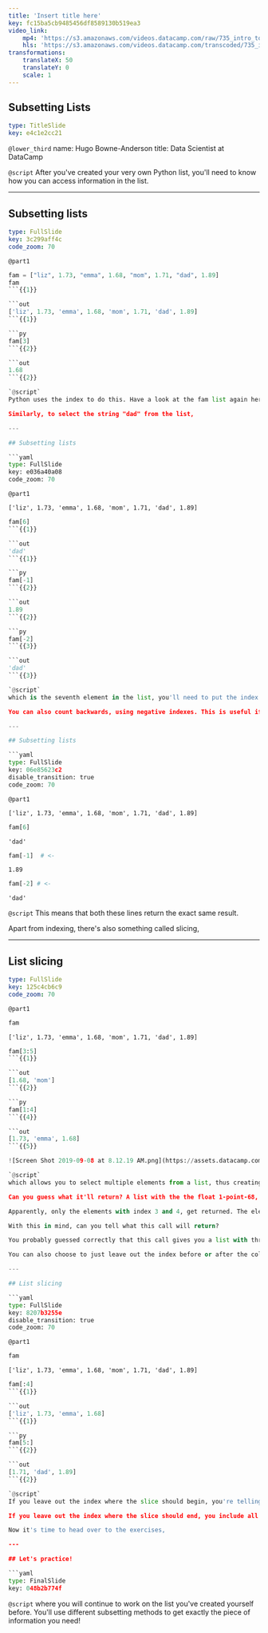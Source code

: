 ```yaml
---
title: 'Insert title here'
key: fc15ba5cb9485456df8589130b519ea3
video_link:
    mp4: 'https://s3.amazonaws.com/videos.datacamp.com/raw/735_intro_to_python/v6/735_ch2_2.mp4'
    hls: 'https://s3.amazonaws.com/videos.datacamp.com/transcoded/735_intro_to_python/v6/hls-735_ch2_2.master.m3u8'
transformations:
    translateX: 50
    translateY: 0
    scale: 1
---
```


## Subsetting Lists

```yaml
type: TitleSlide
key: e4c1e2cc21
```

`@lower_third`
name: Hugo Bowne-Anderson
title: Data Scientist at DataCamp

`@script`
After you've created your very own Python list, you'll need to know how you can access information in the list.

---

## Subsetting lists

```yaml
type: FullSlide
key: 3c299aff4c
code_zoom: 70
```

`@part1`
```py
fam = ["liz", 1.73, "emma", 1.68, "mom", 1.71, "dad", 1.89]
fam
```{{1}}

```out
['liz', 1.73, 'emma', 1.68, 'mom', 1.71, 'dad', 1.89]
```{{1}}

```py
fam[3]
```{{2}}

```out
1.68
```{{2}}

`@script`
Python uses the index to do this. Have a look at the fam list again here. The first element in the list has index 0, the second element has index 1, and so on. Suppose that you want to select the height of emma, the float 1-point-68. It's the fourth element, so it has index 3. To select it, you use 3 inside square brackets.

Similarly, to select the string "dad" from the list,

---

## Subsetting lists

```yaml
type: FullSlide
key: e036a40a08
code_zoom: 70
```

`@part1`
```out
['liz', 1.73, 'emma', 1.68, 'mom', 1.71, 'dad', 1.89]
```

```py
fam[6]
```{{1}}

```out
'dad'
```{{1}}

```py
fam[-1]
```{{2}}

```out
1.89
```{{2}}

```py
fam[-2]
```{{3}}

```out
'dad'
```{{3}}

`@script`
which is the seventh element in the list, you'll need to put the index 6 inside square brackets.

You can also count backwards, using negative indexes. This is useful if you want to get some elements at the end of your list. To get your dad's height, for example, you'll need the index -1. These are the negative indexes for all list elements.

---

## Subsetting lists

```yaml
type: FullSlide
key: 06e85623c2
disable_transition: true
code_zoom: 70
```

`@part1`
```out
['liz', 1.73, 'emma', 1.68, 'mom', 1.71, 'dad', 1.89]
```

```py
fam[6]
```

```out
'dad'
```

```py
fam[-1]  # <-
```

```out
1.89
```

```py
fam[-2] # <-
```

```out
'dad'
```

`@script`
This means that both these lines return the exact same result.

Apart from indexing, there's also something called slicing,

---

## List slicing

```yaml
type: FullSlide
key: 125c4cb6c9
code_zoom: 70
```

`@part1`
```py
fam
```

```out
['liz', 1.73, 'emma', 1.68, 'mom', 1.71, 'dad', 1.89]
```

```py
fam[3:5]
```{{1}}

```out
[1.68, 'mom']
```{{2}}

```py
fam[1:4]
```{{4}}

```out
[1.73, 'emma', 1.68]
```{{5}}

![Screen Shot 2019-09-08 at 8.12.19 AM.png](https://assets.datacamp.com/production/repositories/288/datasets/36f691c0a00ec193662d025359d6e78d9d54e9d1/Screen%20Shot%202019-09-08%20at%208.12.19%20AM.png = 30){{3}}

`@script`
which allows you to select multiple elements from a list, thus creating a new list. You can do this by specifying a range, using a colon. Let's first have another look at the list, and then try this piece of code.

Can you guess what it'll return? A list with the the float 1-point-68, the string "mom", and the float 1-point-71, corresponding to the 4th, 5th and 6th element in the list maybe? Let's see what the output is.

Apparently, only the elements with index 3 and 4, get returned. The element with index 5 is not included. In general, this is the syntax: the index you specify before the colon, so where the slice starts, is included, while the index you specify after the colon, where the slice ends, is not.

With this in mind, can you tell what this call will return?

You probably guessed correctly that this call gives you a list with three elements, corresponding to the elements with index 1, 2 and 3 of the fam list.

You can also choose to just leave out the index before or after the colon.

---

## List slicing

```yaml
type: FullSlide
key: 8207b3255e
disable_transition: true
code_zoom: 70
```

`@part1`
```py
fam
```

```out
['liz', 1.73, 'emma', 1.68, 'mom', 1.71, 'dad', 1.89]
```

```py
fam[:4]
```{{1}}

```out
['liz', 1.73, 'emma', 1.68]
```{{1}}

```py
fam[5:]
```{{2}}

```out
[1.71, 'dad', 1.89]
```{{2}}

`@script`
If you leave out the index where the slice should begin, you're telling Python to start the slice from index 0, like this example.

If you leave out the index where the slice should end, you include all elements up to and including the last element in the list, like here.

Now it's time to head over to the exercises,

---

## Let's practice!

```yaml
type: FinalSlide
key: 048b2b774f
```

`@script`
where you will continue to work on the list you've created yourself before. You'll use different subsetting methods to get exactly the piece of information you need!
